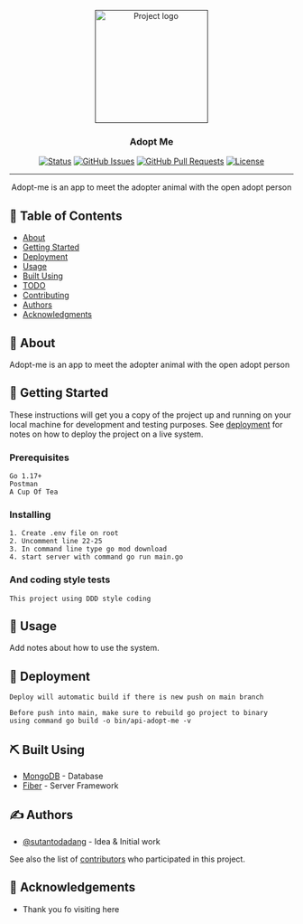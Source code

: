 <p align="center">
  <a href="" rel="noopener">
 <img width=200px height=200px src="https://i.imgur.com/6wj0hh6.jpg" alt="Project logo"></a>
</p>

<h3 align="center">Adopt Me</h3>

<div align="center">

[![Status](https://img.shields.io/badge/status-active-success.svg)]()
[![GitHub Issues](https://img.shields.io/github/issues/kylelobo/The-Documentation-Compendium.svg)](https://github.com/kylelobo/The-Documentation-Compendium/issues)
[![GitHub Pull Requests](https://img.shields.io/github/issues-pr/kylelobo/The-Documentation-Compendium.svg)](https://github.com/kylelobo/The-Documentation-Compendium/pulls)
[![License](https://img.shields.io/badge/license-MIT-blue.svg)](/LICENSE)

</div>

---

<p align="center"> Adopt-me is an app to meet the adopter animal with the open adopt person
    <br> 
</p>

## 📝 Table of Contents

- [About](#about)
- [Getting Started](#getting_started)
- [Deployment](#deployment)
- [Usage](#usage)
- [Built Using](#built_using)
- [TODO](../TODO.md)
- [Contributing](../CONTRIBUTING.md)
- [Authors](#authors)
- [Acknowledgments](#acknowledgement)

## 🧐 About <a name = "about"></a>

Adopt-me is an app to meet the adopter animal with the open adopt person

## 🏁 Getting Started <a name = "getting_started"></a>

These instructions will get you a copy of the project up and running on your local machine for development and testing purposes. See [deployment](#deployment) for notes on how to deploy the project on a live system.

### Prerequisites

```
Go 1.17+
Postman
A Cup Of Tea
```

### Installing

```
1. Create .env file on root
2. Uncomment line 22-25
3. In command line type go mod download
4. start server with command go run main.go
```

### And coding style tests

```
This project using DDD style coding
```

## 🎈 Usage <a name="usage"></a>

Add notes about how to use the system.

## 🚀 Deployment <a name = "deployment"></a>

```
Deploy will automatic build if there is new push on main branch

Before push into main, make sure to rebuild go project to binary
using command go build -o bin/api-adopt-me -v
```

## ⛏️ Built Using <a name = "built_using"></a>

- [MongoDB](https://www.mongodb.com/) - Database
- [Fiber](https://gofiber.io/) - Server Framework

## ✍️ Authors <a name = "authors"></a>

- [@sutantodadang](https://github.com/sutantodadang) - Idea & Initial work

See also the list of [contributors](https://github.com/sutantodadang/adopt-me-api/contributors) who participated in this project.

## 🎉 Acknowledgements <a name = "acknowledgement"></a>

- Thank you fo visiting here
